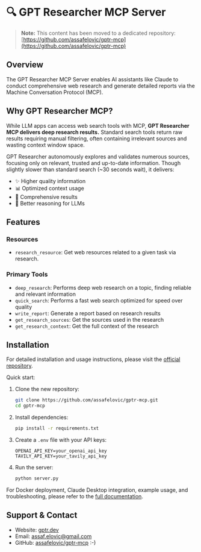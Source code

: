 # 🔍 GPT Researcher MCP Server

> **Note:** This content has been moved to a dedicated repository: [https://github.com/assafelovic/gptr-mcp](https://github.com/assafelovic/gptr-mcp)

## Overview

The GPT Researcher MCP Server enables AI assistants like Claude to conduct comprehensive web research and generate detailed reports via the Machine Conversation Protocol (MCP).

## Why GPT Researcher MCP?

While LLM apps can access web search tools with MCP, **GPT Researcher MCP delivers deep research results.** Standard search tools return raw results requiring manual filtering, often containing irrelevant sources and wasting context window space.

GPT Researcher autonomously explores and validates numerous sources, focusing only on relevant, trusted and up-to-date information. Though slightly slower than standard search (~30 seconds wait), it delivers:

* ✨ Higher quality information
* 📊 Optimized context usage
* 🔎 Comprehensive results
* 🧠 Better reasoning for LLMs

## Features

### Resources
* `research_resource`: Get web resources related to a given task via research.

### Primary Tools
* `deep_research`: Performs deep web research on a topic, finding reliable and relevant information
* `quick_search`: Performs a fast web search optimized for speed over quality 
* `write_report`: Generate a report based on research results
* `get_research_sources`: Get the sources used in the research
* `get_research_context`: Get the full context of the research

## Installation

For detailed installation and usage instructions, please visit the [official repository](https://github.com/assafelovic/gptr-mcp).

Quick start:

1. Clone the new repository:
   ```bash
   git clone https://github.com/assafelovic/gptr-mcp.git
   cd gptr-mcp
   ```

2. Install dependencies:
   ```bash
   pip install -r requirements.txt
   ```

3. Create a `.env` file with your API keys:
   ```
   OPENAI_API_KEY=your_openai_api_key
   TAVILY_API_KEY=your_tavily_api_key
   ```

4. Run the server:
   ```bash
   python server.py
   ```

For Docker deployment, Claude Desktop integration, example usage, and troubleshooting, please refer to the [full documentation](https://github.com/assafelovic/gptr-mcp).

## Support & Contact

* Website: [gptr.dev](https://gptr.dev)
* Email: assaf.elovic@gmail.com
* GitHub: [assafelovic/gptr-mcp](https://github.com/assafelovic/gptr-mcp) :-)